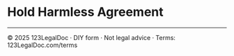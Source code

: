 # Hold Harmless Agreement

---

© 2025 123LegalDoc · DIY form · Not legal advice · Terms: 123LegalDoc.com/terms
